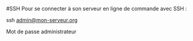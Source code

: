 #SSH
Pour se connecter à son serveur en ligne de commande avec SSH :

ssh admin@mon-serveur.org

Mot de passe administrateur
